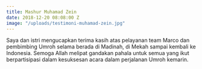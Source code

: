 ```yaml
---
title: Mashur Muhamad Zein
date: 2018-12-20 08:08:00 Z
image: "/uploads/testimoni-muhamad-zein.jpg"
---
```


Saya dan istri mengucapkan terima kasih atas pelayanan team Marco dan pembimbing Umroh selama berada di Madinah, di Mekah sampai kembali ke Indonesia. Semoga Allah melipat gandakan pahala untuk semua yang ikut berpartisipasi dalam kesuksesan acara dalam perjalanan Umroh kemarin.